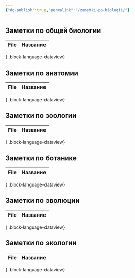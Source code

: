 ```yaml
---
{"dg-publish":true,"permalink":"/zametki-po-biologii/"}
---
```


## Заметки по общей биологии 
| File | Название |
| ---- | -------- |

{ .block-language-dataview}
## Заметки по анатомии 
| File | Название |
| ---- | -------- |

{ .block-language-dataview}
## Заметки по зоологии 
| File | Название |
| ---- | -------- |

{ .block-language-dataview}
## Заметки по ботанике
| File | Название |
| ---- | -------- |

{ .block-language-dataview}
## Заметки по эволюции 
| File | Название |
| ---- | -------- |

{ .block-language-dataview}
## Заметки по экологии
| File | Название |
| ---- | -------- |

{ .block-language-dataview}